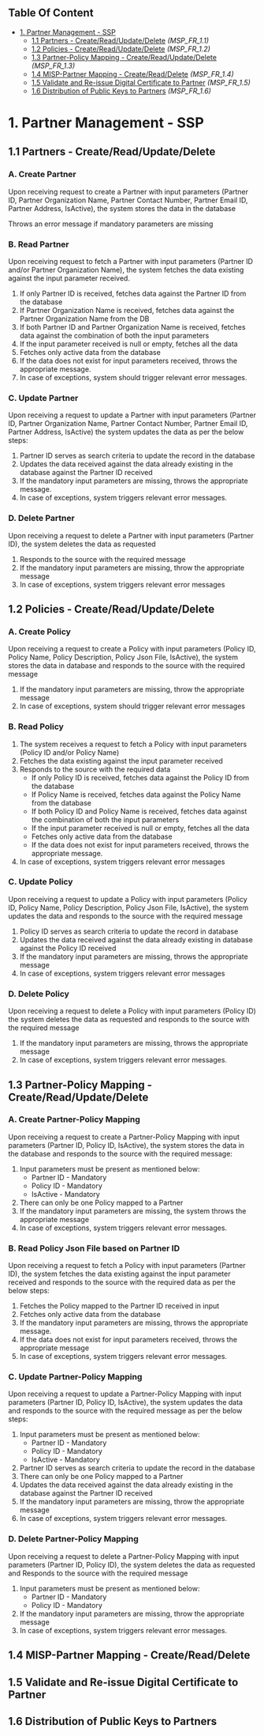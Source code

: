 ## Table Of Content
* [1. Partner Management - SSP](#1-partner-management---ssp) 
    * [1.1 Partners - Create/Read/Update/Delete](#11-partners---createreadupdatedelete) _(MSP_FR_1.1)_
    * [1.2 Policies - Create/Read/Update/Delete](#12-policies---createreadupdatedelete) _(MSP_FR_1.2)_
    * [1.3 Partner-Policy Mapping - Create/Read/Update/Delete](#13-partner-policy-mapping---createreadupdatedelete) _(MSP_FR_1.3)_
    * [1.4 MISP-Partner Mapping - Create/Read/Delete](#14-misp-partner-mapping---createreaddelete) _(MSP_FR_1.4)_
    * [1.5 Validate and Re-issue Digital Certificate to Partner](#15-validate-and-re-issue-digital-certificate-to-partner) _(MSP_FR_1.5)_
    * [1.6 Distribution of Public Keys to Partners](#16-distribution-of-public-keys-to-partners) _(MSP_FR_1.6)_


# 1. Partner Management - SSP
## 1.1 Partners - Create/Read/Update/Delete
### A. Create Partner
Upon receiving request to create a Partner with input parameters (Partner ID, Partner Organization Name, Partner Contact Number, Partner Email ID, Partner Address, IsActive), the system stores the data in the database

Throws an error message if mandatory parameters are missing
### B. Read Partner
Upon receiving request to fetch a Partner with input parameters (Partner ID and/or Partner Organization Name), the system fetches the data existing against the input parameter received.

1. If only Partner ID is received, fetches data against the Partner ID from the database
2. If Partner Organization Name is received, fetches data against the Partner Organization Name from the DB
3. If both Partner ID and Partner Organization Name is received, fetches data against the combination of both the input parameters
4. If the input parameter received is null or empty, fetches all the data
5. Fetches only active data from the database
6. If the data does not exist for input parameters received, throws the appropriate message. 
7. In case of exceptions, system should trigger relevant error messages. 
### C. Update Partner
Upon receiving a request to update a Partner with input parameters (Partner ID, Partner Organization Name, Partner Contact Number, Partner Email ID, Partner Address, IsActive) the system updates the data as per the below steps:

1. Partner ID serves as search criteria to update the record in the database
2. Updates the data received against the data already existing in the database against the Partner ID received
3. If the mandatory input parameters are missing, throws the appropriate message. 
4. In case of exceptions, system triggers relevant error messages. 
### D.  Delete Partner
Upon receiving a request to delete a Partner with input parameters (Partner ID), the system deletes the data as requested

1. Responds to the source with the required message
2. If the mandatory input parameters are missing, throw the appropriate message
3. In case of exceptions, system triggers relevant error messages

## 1.2 Policies - Create/Read/Update/Delete

### A. Create Policy
Upon receiving a request to create a Policy with input parameters (Policy ID, Policy Name, Policy Description, Policy Json File, IsActive), the system stores the data in database and responds to the source with the required message

1. If the mandatory input parameters are missing, throw the appropriate message
2. In case of exceptions, system should trigger relevant error messages
### B. Read Policy
1. The system receives a request to fetch a Policy with input parameters (Policy ID and/or Policy Name)
2. Fetches the data existing against the input parameter received
3. Responds to the source with the required data
   * If only Policy ID is received, fetches data against the Policy ID from the database 
   * If Policy Name is received, fetches data against the Policy Name from the database
   * If both Policy ID and Policy Name is received, fetches data against the combination of both the input parameters
   * If the input parameter received is null or empty, fetches all the data
   * Fetches only active data from the database
   * If the data does not exist for input parameters received, throws the appropriate message. 
4. In case of exceptions, system triggers relevant error messages
### C. Update Policy
Upon receiving a request to update a Policy with input parameters (Policy ID, Policy Name, Policy Description, Policy Json File, IsActive), the system updates the data and responds to the source with the required message

1. Policy ID serves as search criteria to update the record in database
2. Updates the data received against the data already existing in database against the Policy ID received
3. If the mandatory input parameters are missing, throws the appropriate message
4. In case of exceptions, system triggers relevant error messages
### D. Delete Policy
Upon receiving a request to delete a Policy with input parameters (Policy ID) the system deletes the data as requested and responds to the source with the required message

1. If the mandatory input parameters are missing, throws the appropriate message
2. In case of exceptions, system triggers relevant error messages.

## 1.3 Partner-Policy Mapping - Create/Read/Update/Delete

### A. Create Partner-Policy Mapping
Upon receiving a request to create a Partner-Policy Mapping with input parameters (Partner ID, Policy ID, IsActive), the system stores the data in the database and responds to the source with the required message:

1. Input parameters must be present as mentioned below:
   * Partner ID - Mandatory
   * Policy ID - Mandatory
   * IsActive - Mandatory
2. There can only be one Policy mapped to a Partner
3. If the mandatory input parameters are missing, the system throws the appropriate message
4. In case of exceptions, system triggers relevant error messages. 
### B. Read Policy Json File based on Partner ID
Upon receiving a request to fetch a Policy with input parameters (Partner ID), the system fetches the data existing against the input parameter received and responds to the source with the required data as per the below steps:

1. Fetches the Policy mapped to the Partner ID received in input
2. Fetches only active data from the database
3. If the mandatory input parameters are missing, throws the appropriate message. 
4. If the data does not exist for input parameters received, throws the appropriate message
5. In case of exceptions, system triggers relevant error messages. 
### C. Update Partner-Policy Mapping
Upon receiving a request to update a Partner-Policy Mapping with input parameters (Partner ID, Policy ID, IsActive), the system updates the data and responds to the source with the required message as per the below steps:

1. Input parameters must be present as mentioned below:
   * Partner ID - Mandatory
   * Policy ID - Mandatory
   * IsActive - Mandatory
2. Partner ID serves as search criteria to update the record in the database
3. There can only be one Policy mapped to a Partner
4. Updates the data received against the data already existing in the database against the Partner ID received
5. If the mandatory input parameters are missing, throw the appropriate message
6. In case of exceptions, system triggers relevant error messages. 
### D. Delete Partner-Policy Mapping
Upon receiving a request to delete a Partner-Policy Mapping with input parameters (Partner ID, Policy ID), the system deletes the data as requested and Responds to the source with the required message

1. Input parameters must be present as mentioned below:
   * Partner ID - Mandatory
   * Policy ID - Mandatory
2. If the mandatory input parameters are missing, throw the appropriate message
3. In case of exceptions, system triggers relevant error messages. 


## 1.4 MISP-Partner Mapping - Create/Read/Delete
## 1.5 Validate and Re-issue Digital Certificate to Partner
## 1.6 Distribution of Public Keys to Partners
